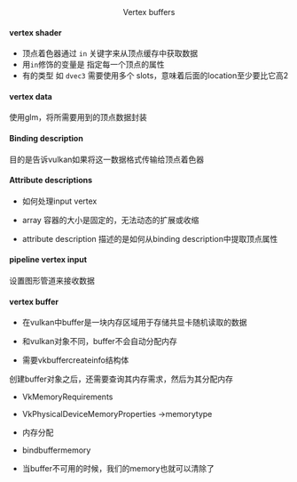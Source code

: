 <center>Vertex buffers</center>

#### vertex shader

+ 顶点着色器通过 `in` 关键字来从顶点缓存中获取数据
+ 用`in`修饰的变量是 指定每一个顶点的属性
+ 有的类型 如 `dvec3` 需要使用多个 slots，意味着后面的location至少要比它高2



#### vertex data

使用glm，将所需要用到的顶点数据封装



#### Binding description

目的是告诉vulkan如果将这一数据格式传输给顶点着色器



#### Attribute descriptions

+ 如何处理input vertex

+ array 容器的大小是固定的，无法动态的扩展或收缩
+ attribute description 描述的是如何从binding description中提取顶点属性



#### pipeline vertex input

设置图形管道来接收数据



#### vertex buffer

+ 在vulkan中buffer是一块内存区域用于存储共显卡随机读取的数据

+ 和vulkan对象不同，buffer不会自动分配内存

+ 需要vkbuffercreateinfo结构体

创建buffer对象之后，还需要查询其内存需求，然后为其分配内存

+ VkMemoryRequirements 

+ VkPhysicalDeviceMemoryProperties ->memorytype

+ 内存分配
+ bindbuffermemory
+ 当buffer不可用的时候，我们的memory也就可以清除了